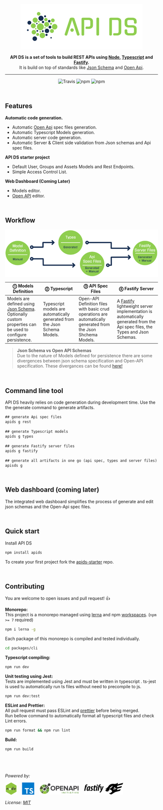 <p align="center">
  <img alt='API DS, The APi Dashboard' src='./assets/public/logox150-inverse.png?raw=true'>
</p>
<p align="center">
  <strong>API DS is a set of tools to build REST APIs using 
    <a href='https://nodejs.org/' target='_blank'>Node</a>,
    <a href='https://www.typescriptlang.org/' target='_blank'>Typescript</a> and
    <a href='https://www.fastify.io/' target='_blank'>Fastify</a>.
  </strong><br/>
   It is build on top of standards like 
<a href='http://json-schema.org/' target='_blank'>Json Schema</a>
and <a href='https://www.openapis.org' target='_blank'>Open Api</a>.<br/>
</p>

---

<p align=center>
<img src="https://img.shields.io/travis/apids/apids.svg?style=flat-square&maxAge=86400" alt="Travis" style="max-width:100%;">
<img src="https://img.shields.io/badge/code_style-prettier-ff69b4.svg?style=flat-square&maxAge=99999999" alt="npm"  style="max-width:100%;">
<img src="https://img.shields.io/badge/license-MIT-97ca00.svg?style=flat-square&maxAge=99999999" alt="npm"  style="max-width:100%;">
</p>

&nbsp;

## Features

**Automatic code generation.**

- Automatic [Open Api](https://www.openapis.org/) spec files generation.
- Automatic Typescript Models generation.
- Automatic server code generation.
- Automatic Server & Client side validation from Json schemas and Api spec files.

**API DS starter project**

- Default User, Groups and Assets Models and Rest Endpoints.
- Simple Access Control List.

**Web Dashboard (Coming Later)**

- Models editor.
- [Open API](https://www.openapis.org/) editor.

&nbsp;

## Workflow

![workflow](./assets/public/workflow.png?raw=true)

<!-- prettier-ignore-start -->
| ⓵ Models Definition | ⓶ Typescript | ⓷ API Spec Files | ⓸ Fastify Server |
| ------------------ | -------------- | ----------------- | ----------- |
| Models are defined using [Json Schema](http://json-schema.org/). Optionally  custom properties can be used to configure persistence. | Typescript models are automatically generated from the Json Schema Models. | Open-API Definition files with basic crud operations are automatically generated from the Json Shchema Models. | A [Fastify](https://www.fastify.io/) lightweight server implementation is automatically  generated from the Api spec files, the Types and Json Schemas. |
<!-- prettier-ignore-end -->

> **Json Schema vs Open API Schemas**  
> Due to the nature of Models defined for persistence there are some divergences between json schema specification and Open-API specification. These divergances can be found [here!](https://github.com/OAI/OpenAPI-Specification/blob/OpenAPI.next/versions/3.0.0.md#schemaObject)

&nbsp;

## Command line tool

API DS heavily relies on code generation during development time. Use the the generate command to generate artifacts.

```shell
## generate Api spec files
apids g rest

## generate Typescript models
apids g types

## generate Fastify server files
apids g fastify

## generate all artifacts in one go (api spec, types and server files)
apisds g
```

&nbsp;

## Web dashboard (coming later)

The integrated web dashboard simplifies the process of generate and edit json schemas and the Open-Api spec files.

&nbsp;

## Quick start

Install API DS

```sh
npm install apids
```

To create your first project fork the [apids-starter](https://github.com/apids/apids-strater) repo.

&nbsp;

## Contributing

You are welcome to open issues and pull request! 👍

**Monorepo:**  
This project is a monorepo managed using [lerna](https://lerna.js.org/) and npm [workspaces](https://docs.npmjs.com/cli/v7/using-npm/workspaces). (`npm >= 7` required)

```sh
npm i lerna -g
```

Each package of this monorepo is compiled and tested individually.

```sh
cd packages/cli
```

**Typescript compiling:**

```sh
npm run dev
```

**Unit testing using Jest:**  
Tests are implemented using Jest and must be written in typescript . ts-jest is used tu automatically
run ts files without need to precompile to js.

```sh
npm run dev:test
```

**ESLint and Prettier:**  
All pull request must pass ESLint and [prettier](https://github.com/prettier/prettier) before being merged.  
Run bellow command to automatically format all typescript files and check Lint errors.

```sh
npm run format && npm run lint
```

**Build:**

```
npm run build
```

## &nbsp;

_Powered by:_

![node.js](./assets/other_logos/node.png?raw=true) &nbsp;&nbsp;
![Typescript](./assets/other_logos/ts.png?raw=true) &nbsp;&nbsp;
![Open Api](./assets/other_logos/open-api.png?raw=true) &nbsp;&nbsp;
![Fastify](./assets/other_logos/fastify.js.png?raw=true) &nbsp;&nbsp;

_License: [MIT](./LICENSE)_
